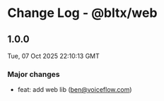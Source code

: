 # Change Log - @bltx/web

<!-- This log was last generated on Tue, 07 Oct 2025 22:10:13 GMT and should not be manually modified. -->

<!-- Start content -->

## 1.0.0

Tue, 07 Oct 2025 22:10:13 GMT

### Major changes

- feat: add web lib (ben@voiceflow.com)

